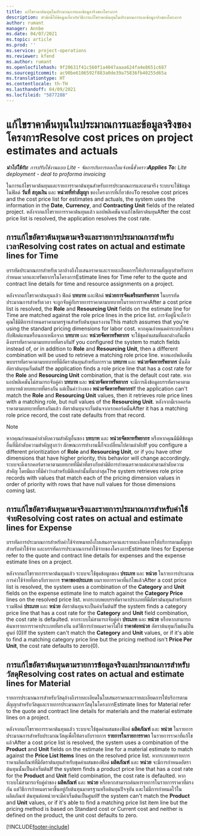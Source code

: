```yaml
---
title: แก้ไขราคาต้นทุนในประมาณการและข้อมูลจริงของโครงการ
description: หัวข้อนี้ให้ข้อมูลเกี่ยวกับวิธีการแก้ไขราคาต้นทุนในประมาณการและข้อมูลจริงของโครงการ
author: rumant
manager: Annbe
ms.date: 04/07/2021
ms.topic: article
ms.prod: ''
ms.service: project-operations
ms.reviewer: kfend
ms.author: rumant
ms.openlocfilehash: 9f20631f41c560f1a4047aaaa624fa4e8651c687
ms.sourcegitcommit: ac90be6106592f883a0de39a75836fb40255d65a
ms.translationtype: HT
ms.contentlocale: th-TH
ms.lasthandoff: 04/09/2021
ms.locfileid: "5877288"
---
```

# <a name="resolve-cost-prices-on-project-estimates-and-actuals"></a><span data-ttu-id="9c639-103">แก้ไขราคาต้นทุนในประมาณการและข้อมูลจริงของโครงการ</span><span class="sxs-lookup"><span data-stu-id="9c639-103">Resolve cost prices on project estimates and actuals</span></span> 

<span data-ttu-id="9c639-104">_**นำไปใช้กับ:** การปรับใช้งานแบบ Lite - จัดการกับการออกใบแจ้งหนี้ชั่วคราว_</span><span class="sxs-lookup"><span data-stu-id="9c639-104">_**Applies To:** Lite deployment - deal to proforma invoicing_</span></span>

<span data-ttu-id="9c639-105">ในการแก้ไขราคาต้นทุนและรายการราคาต้นทุนสำหรับการประมาณการและตามจริง ระบบจะใช้ข้อมูลในฟิลด์ **วันที่** **สกุลเงิน** และ **หน่วยที่ทำสัญญา** ของโครงการที่เกี่ยวข้อง</span><span class="sxs-lookup"><span data-stu-id="9c639-105">To resolve cost prices and the cost price list for estimates and actuals, the system uses the information in the **Date**, **Currency**, and **Contracting Unit** fields of the related project.</span></span> <span data-ttu-id="9c639-106">หลังจากแก้ไขรายการราคาต้นทุนแล้ว แอปพลิเคชันจะแก้ไขอัตราต้นทุน</span><span class="sxs-lookup"><span data-stu-id="9c639-106">After the cost price list is resolved, the application resolves the cost rate.</span></span>

## <a name="resolving-cost-rates-on-actual-and-estimate-lines-for-time"></a><span data-ttu-id="9c639-107">การแก้ไขอัตราต้นทุนตามจริงและรายการประมาณการสำหรับเวลา</span><span class="sxs-lookup"><span data-stu-id="9c639-107">Resolving cost rates on actual and estimate lines for Time</span></span>

<span data-ttu-id="9c639-108">บรรทัดประมาณการสำหรับเวลาอ้างถึงใบเสนอราคาและรายละเอียดการให้บริการตามสัญญาสำหรับการกำหนดเวลาและทรัพยากรในโครงการ</span><span class="sxs-lookup"><span data-stu-id="9c639-108">Estimate lines for Time refer to the quote and contract line details for time and resource assignments on a project.</span></span>

<span data-ttu-id="9c639-109">หลังจากแก้ไขราคาต้นทุนแล้ว ฟิลด์ **บทบาท** และฟิลด์ **หน่วยการจัดเตรียมทรัพยากร** ในบรรทัดประมาณการสำหรับเวลา จะถูกจับคู่กับรายการราคาตามบทบาทในรายการราคา</span><span class="sxs-lookup"><span data-stu-id="9c639-109">After a cost price list is resolved, the **Role** and **Resourcing Unit** fields on the estimate line for Time are matched against the role price lines in the price list.</span></span> <span data-ttu-id="9c639-110">การจับคู่นี้จะถือว่าคุณใช้มิติการกำหนดราคามาตรฐานสำหรับต้นทุนแรงงาน</span><span class="sxs-lookup"><span data-stu-id="9c639-110">This match assumes that you're using the standard pricing dimensions for labor cost.</span></span> <span data-ttu-id="9c639-111">หากคุณกำหนดค่าระบบให้ตรงกับฟิลด์แทนหรือนอกเหนือจาก **บทบาท** และ **หน่วยจัดหาทรัพยากร** จะใช้ชุดค่าผสมที่แตกต่างกันเพื่อดึงบรรทัดราคาตามบทบาทที่ตรงกัน</span><span class="sxs-lookup"><span data-stu-id="9c639-111">If you configured the system to match fields instead of, or in addition to **Role** and **Resourcing Unit**, then a different combination will be used to retrieve a matching role price line.</span></span> <span data-ttu-id="9c639-112">หากแอปพลิเคชันพบบรรทัดราคาตามบทบาทที่มีอัตราต้นทุนสำหรับการรวม **บทบาท** และ **หน่วยจัดหาทรัพยากร** นั่นคืออัตราต้นทุนเริ่มต้น</span><span class="sxs-lookup"><span data-stu-id="9c639-112">If the application finds a role price line that has a cost rate for the **Role** and **Resourcing Unit** combination, that is the default cost rate.</span></span> <span data-ttu-id="9c639-113">หากแอปพลิเคชันไม่สามารถจับคู่ค่า **บทบาท** และ **หน่วยจัดหาทรัพยากร** จะมีการดึงข้อมูลบรรทัดราคาตามบทบาทด้วยบทบาทที่ตรงกัน แต่เป็นค่าว่างของ **หน่วยจัดหาทรัพยากร**</span><span class="sxs-lookup"><span data-stu-id="9c639-113">If the application can't match the **Role** and **Resourcing Unit** values, then it retrieves role price lines with a matching role, but null values of the **Resourcing Unit**.</span></span> <span data-ttu-id="9c639-114">หลังจากมีเรกคอร์ดราคาตามบทบาทที่ตรงกันแล้ว อัตราต้นทุนจะเริ่มต้นจากเรกคอร์ดนั้น</span><span class="sxs-lookup"><span data-stu-id="9c639-114">After it has a matching role price record, the cost rate defaults from that record.</span></span> 

> [!NOTE]
> <span data-ttu-id="9c639-115">หากคุณกำหนดค่าลำดับความสำคัญอื่นของ **บทบาท** และ **หน่วยจัดหาทรัพยากร** หรือหากคุณมีมิติข้อมูลอื่นที่มีลำดับความสำคัญสูงกว่า ลักษณะการทำงานนี้ก็จะเปลี่ยนไปตามลำดับ</span><span class="sxs-lookup"><span data-stu-id="9c639-115">If you configure a different prioritization of **Role** and **Resourcing Unit**, or if you have other dimensions that have higher priority, this behavior will change accordingly.</span></span> <span data-ttu-id="9c639-116">ระบบจะดึงเรกคอร์ดราคาตามบทบาทที่มีค่าที่ตรงกับค่ามิติการกำหนดราคาแต่ละค่าตามลำดับความสำคัญ โดยมีแถวที่มีค่าว่างสำหรับมิติเหล่านั้นที่มาล่าสุด</span><span class="sxs-lookup"><span data-stu-id="9c639-116">The system retrieves role price records with values that match each of the pricing dimension values in order of priority with rows that have null values for those dimensions coming last.</span></span>

## <a name="resolving-cost-rates-on-actual-and-estimate-lines-for-expense"></a><span data-ttu-id="9c639-117">การแก้ไขอัตราต้นทุนตามจริงและรายการประมาณการสำหรับค่าใช้จ่าย</span><span class="sxs-lookup"><span data-stu-id="9c639-117">Resolving cost rates on actual and estimate lines for Expense</span></span>

<span data-ttu-id="9c639-118">บรรทัดการประมาณการสำหรับค่าใช้จ่ายหมายถึงใบเสนอราคาและรายละเอียดการให้บริการตามสัญญาสำหรับค่าใช้จ่าย และบรรทัดการประมาณการค่าใช้จ่ายของโครงการ</span><span class="sxs-lookup"><span data-stu-id="9c639-118">Estimate lines for Expense refer to the quote and contract line details for expenses and the expense estimate lines on a project.</span></span>

<span data-ttu-id="9c639-119">หลังจากแก้ไขรายการราคาต้นทุนแล้ว ระบบจะใช้ชุดข้อมูลของ **ประเภท** และ **หน่วย** ในรายการประมาณการค่าใช้จ่ายที่ตรงกับรายการ **ราคาของประเภท** บนรายการราคาที่แก้ไขแล้ว</span><span class="sxs-lookup"><span data-stu-id="9c639-119">After a cost price list is resolved, the system uses a combination of the **Category** and **Unit** fields on the expense estimate line to match against the **Category Price** lines on the resolved price list.</span></span> <span data-ttu-id="9c639-120">หากระบบพบบรรทัดราคาประเภทที่มีอัตราต้นทุนสำหรับการรวมฟิลด์ **ประเภท** และ **หน่วย** อัตราต้นทุนจะเป็นค่าเริ่มต้น</span><span class="sxs-lookup"><span data-stu-id="9c639-120">If the system finds a category price line that has a cost rate for the **Category** and **Unit** field combination, the cost rate is defaulted.</span></span> <span data-ttu-id="9c639-121">หากระบบไม่สามารถจับคู่ค่า **ประเภท** และ **หน่วย** หรือหากสามารถค้นหารายการราคาประเภทที่ตรงกัน แต่วิธีการกำหนดราคาไม่ใช่ **ราคาต่อหน่วย** อัตราต้นทุนเริ่มต้นเป็นศูนย์ (0)</span><span class="sxs-lookup"><span data-stu-id="9c639-121">If the system can't match the **Category** and **Unit** values, or if it's able to find a matching category price line but the pricing method isn't **Price Per Unit**, the cost rate defaults to zero(0).</span></span>

## <a name="resolving-cost-rates-on-actual-and-estimate-lines-for-material"></a><span data-ttu-id="9c639-122">การแก้ไขอัตราต้นทุนตามรายการข้อมูลจริงและประมาณการสำหรับวัสดุ</span><span class="sxs-lookup"><span data-stu-id="9c639-122">Resolving cost rates on actual and estimate lines for Material</span></span>

<span data-ttu-id="9c639-123">รายการประมาณการสำหรับวัสดุอ้างถึงรายละเอียดในใบเสนอราคาและรายละเอียดการให้บริการตามสัญญาสำหรับวัสดุและรายการประมาณการวัสดุในโครงการ</span><span class="sxs-lookup"><span data-stu-id="9c639-123">Estimate lines for Material refer to the quote and contract line details for materials and the material estimate lines on a project.</span></span>

<span data-ttu-id="9c639-124">หลังจากแก้ไขรายการราคาต้นทุนแล้ว ระบบจะใช้ชุดค่าผสมของฟิลด์ **ผลิตภัณฑ์** และ **หน่วย** ในรายการประมาณการสำหรับประมาณวัสดุเพื่อให้ตรงกับรายการ **รายการในรายการราคา** ในรายการราคาที่แก้ไขแล้ว</span><span class="sxs-lookup"><span data-stu-id="9c639-124">After a cost price list is resolved, the system uses a combination of the **Product** and **Unit** fields on the estimate line for a material estimate to match against the **Price List Items** lines on the resolved price list.</span></span> <span data-ttu-id="9c639-125">หากระบบพบรายการราคาผลิตภัณฑ์ที่มีอัตราต้นทุนสำหรับชุดค่าผสมของฟิลด์ **ผลิตภัณฑ์** และ **หน่วย** จะมีการกำหนดอัตราต้นทุนนั้นเป็นค่าเริ่มต้น</span><span class="sxs-lookup"><span data-stu-id="9c639-125">If the system finds a product price line that has a cost rate for the **Product** and **Unit** field combination, the cost rate is defaulted.</span></span> <span data-ttu-id="9c639-126">หากระบบไม่สามารถจับคู่ค่าของ **ผลิตภัณฑ์** และ **หน่วย** หรือหากสามารถค้นหารายการในรายการราคาที่ตรงกัน แต่วิธีการกำหนดราคาขึ้นอยู่กับต้นทุนมาตรฐานหรือต้นทุนปัจจุบัน และไม่มีการกำหนดไว้ในผลิตภัณฑ์ ต้นทุนต่อหน่วยจะมีค่าเริ่มต้นเป็นศูนย์</span><span class="sxs-lookup"><span data-stu-id="9c639-126">If the system can't match the **Product** and **Unit** values, or if it's able to find a matching price list item line but the pricing method is based on Standard cost or Current cost and neither is defined on the product, the unit cost defaults to zero.</span></span>


[!INCLUDE[footer-include](../../includes/footer-banner.md)]

